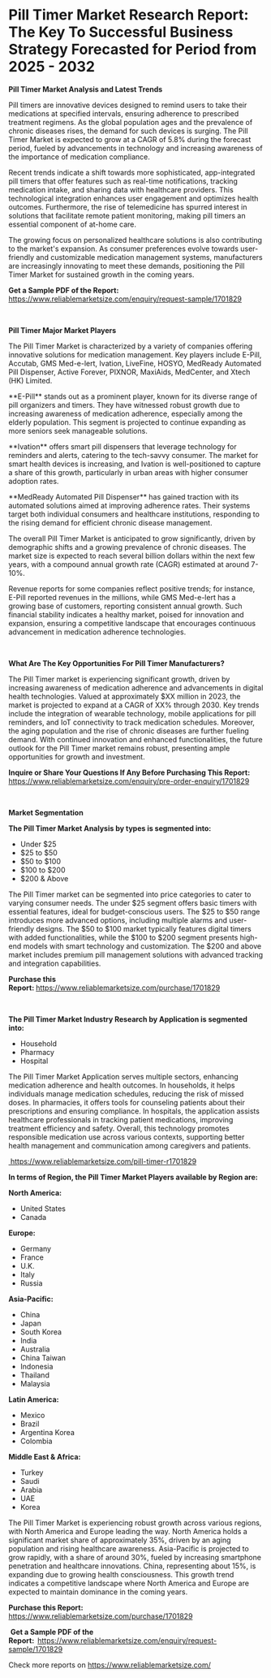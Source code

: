 <p><h1>Pill Timer Market Research Report: The Key To Successful Business Strategy Forecasted for Period from 2025 - 2032</h1></p><p><strong>Pill Timer Market Analysis and Latest Trends</strong></p>
<p><p>Pill timers are innovative devices designed to remind users to take their medications at specified intervals, ensuring adherence to prescribed treatment regimens. As the global population ages and the prevalence of chronic diseases rises, the demand for such devices is surging. The Pill Timer Market is expected to grow at a CAGR of 5.8% during the forecast period, fueled by advancements in technology and increasing awareness of the importance of medication compliance.</p><p>Recent trends indicate a shift towards more sophisticated, app-integrated pill timers that offer features such as real-time notifications, tracking medication intake, and sharing data with healthcare providers. This technological integration enhances user engagement and optimizes health outcomes. Furthermore, the rise of telemedicine has spurred interest in solutions that facilitate remote patient monitoring, making pill timers an essential component of at-home care. </p><p>The growing focus on personalized healthcare solutions is also contributing to the market's expansion. As consumer preferences evolve towards user-friendly and customizable medication management systems, manufacturers are increasingly innovating to meet these demands, positioning the Pill Timer Market for sustained growth in the coming years.</p></p>
<p><strong>Get a Sample PDF of the Report:&nbsp;</strong> <a href="https://www.reliablemarketsize.com/enquiry/request-sample/1701829?utm_campaign=2363&utm_medium=2&utm_source=Github&utm_content=ia&utm_term=08022025&utm_id=pill-timer">https://www.reliablemarketsize.com/enquiry/request-sample/1701829</a></p>
<p>&nbsp;</p>
<p><strong>Pill Timer Major Market Players</strong></p>
<p><p>The Pill Timer Market is characterized by a variety of companies offering innovative solutions for medication management. Key players include E-Pill, Accutab, GMS Med-e-lert, Ivation, LiveFine, HOSYO, MedReady Automated Pill Dispenser, Active Forever, PIXNOR, MaxiAids, MedCenter, and Xtech (HK) Limited. </p><p>**E-Pill** stands out as a prominent player, known for its diverse range of pill organizers and timers. They have witnessed robust growth due to increasing awareness of medication adherence, especially among the elderly population. This segment is projected to continue expanding as more seniors seek manageable solutions.</p><p>**Ivation** offers smart pill dispensers that leverage technology for reminders and alerts, catering to the tech-savvy consumer. The market for smart health devices is increasing, and Ivation is well-positioned to capture a share of this growth, particularly in urban areas with higher consumer adoption rates.</p><p>**MedReady Automated Pill Dispenser** has gained traction with its automated solutions aimed at improving adherence rates. Their systems target both individual consumers and healthcare institutions, responding to the rising demand for efficient chronic disease management.</p><p>The overall Pill Timer Market is anticipated to grow significantly, driven by demographic shifts and a growing prevalence of chronic diseases. The market size is expected to reach several billion dollars within the next few years, with a compound annual growth rate (CAGR) estimated at around 7-10%.</p><p>Revenue reports for some companies reflect positive trends; for instance, E-Pill reported revenues in the millions, while GMS Med-e-lert has a growing base of customers, reporting consistent annual growth. Such financial stability indicates a healthy market, poised for innovation and expansion, ensuring a competitive landscape that encourages continuous advancement in medication adherence technologies.</p></p>
<p>&nbsp;</p>
<p><strong>What Are The Key Opportunities For Pill Timer Manufacturers?</strong></p>
<p><p>The Pill Timer market is experiencing significant growth, driven by increasing awareness of medication adherence and advancements in digital health technologies. Valued at approximately $XX million in 2023, the market is projected to expand at a CAGR of XX% through 2030. Key trends include the integration of wearable technology, mobile applications for pill reminders, and IoT connectivity to track medication schedules. Moreover, the aging population and the rise of chronic diseases are further fueling demand. With continued innovation and enhanced functionalities, the future outlook for the Pill Timer market remains robust, presenting ample opportunities for growth and investment.</p></p>
<p><strong>Inquire or Share Your Questions If Any Before Purchasing This Report:</strong> <a href="https://www.reliablemarketsize.com/enquiry/pre-order-enquiry/1701829?utm_campaign=2363&utm_medium=2&utm_source=Github&utm_content=ia&utm_term=08022025&utm_id=pill-timer">https://www.reliablemarketsize.com/enquiry/pre-order-enquiry/1701829</a></p>
<p>&nbsp;</p>
<p><strong>Market Segmentation</strong></p>
<p><strong>The Pill Timer Market Analysis by types is segmented into:</strong></p>
<p><ul><li>Under $25</li><li>$25 to $50</li><li>$50 to $100</li><li>$100 to $200</li><li>$200 & Above</li></ul></p>
<p><p>The Pill Timer market can be segmented into price categories to cater to varying consumer needs. The under $25 segment offers basic timers with essential features, ideal for budget-conscious users. The $25 to $50 range introduces more advanced options, including multiple alarms and user-friendly designs. The $50 to $100 market typically features digital timers with added functionalities, while the $100 to $200 segment presents high-end models with smart technology and customization. The $200 and above market includes premium pill management solutions with advanced tracking and integration capabilities.</p></p>
<p><strong>Purchase this Report:&nbsp;</strong><a href="https://www.reliablemarketsize.com/purchase/1701829?utm_campaign=2363&utm_medium=2&utm_source=Github&utm_content=ia&utm_term=08022025&utm_id=pill-timer">https://www.reliablemarketsize.com/purchase/1701829</a></p>
<p>&nbsp;</p>
<p><strong>The Pill Timer Market Industry Research by Application is segmented into:</strong></p>
<p><ul><li>Household</li><li>Pharmacy</li><li>Hospital</li></ul></p>
<p><p>The Pill Timer Market Application serves multiple sectors, enhancing medication adherence and health outcomes. In households, it helps individuals manage medication schedules, reducing the risk of missed doses. In pharmacies, it offers tools for counseling patients about their prescriptions and ensuring compliance. In hospitals, the application assists healthcare professionals in tracking patient medications, improving treatment efficiency and safety. Overall, this technology promotes responsible medication use across various contexts, supporting better health management and communication among caregivers and patients.</p></p>
<p><a href="https://www.reliablemarketsize.com/pill-timer-r1701829?utm_campaign=2363&utm_medium=2&utm_source=Github&utm_content=ia&utm_term=08022025&utm_id=pill-timer">&nbsp;https://www.reliablemarketsize.com/pill-timer-r1701829</a></p>
<p><strong>In terms of Region, the Pill Timer Market Players available by Region are:</strong></p>
<p>
    <p> <strong> North America: </strong>
        <ul>
            <li>United States</li>
            <li>Canada</li>
        </ul>
        </p> 
    <p> <strong> Europe: </strong>
        <ul>
            <li>Germany</li>
            <li>France</li>
            <li>U.K.</li>
            <li>Italy</li>
            <li>Russia</li>
        </ul>
        </p> 
    <p> <strong> Asia-Pacific: </strong>
        <ul>
            <li>China</li>
            <li>Japan</li>
            <li>South Korea</li>
            <li>India</li>
            <li>Australia</li>
            <li>China Taiwan</li>
            <li>Indonesia</li>
            <li>Thailand</li>
            <li>Malaysia</li>
        </ul>
        </p> 
    <p> <strong> Latin America: </strong>
        <ul>
            <li>Mexico</li>
            <li>Brazil</li>
            <li>Argentina Korea</li>
            <li>Colombia</li>
        </ul>
        </p> 
    <p> <strong> Middle East & Africa: </strong>
        <ul>
            <li>Turkey</li>
            <li>Saudi</li>
            <li>Arabia</li>
            <li>UAE</li>
            <li>Korea</li>
        </ul>
    </p>
    </p>
<p><p>The Pill Timer Market is experiencing robust growth across various regions, with North America and Europe leading the way. North America holds a significant market share of approximately 35%, driven by an aging population and rising healthcare awareness. Asia-Pacific is projected to grow rapidly, with a share of around 30%, fueled by increasing smartphone penetration and healthcare innovations. China, representing about 15%, is expanding due to growing health consciousness. This growth trend indicates a competitive landscape where North America and Europe are expected to maintain dominance in the coming years.</p></p>
<p><strong>Purchase this Report: </strong><a href="https://www.reliablemarketsize.com/purchase/1701829?utm_campaign=2363&utm_medium=2&utm_source=Github&utm_content=ia&utm_term=08022025&utm_id=pill-timer">https://www.reliablemarketsize.com/purchase/1701829</a></p>
<p>&nbsp;<strong>Get a Sample PDF of the Report:&nbsp;&nbsp;</strong><a href="https://www.reliablemarketsize.com/enquiry/request-sample/1701829?utm_campaign=2363&utm_medium=2&utm_source=Github&utm_content=ia&utm_term=08022025&utm_id=pill-timer">https://www.reliablemarketsize.com/enquiry/request-sample/1701829</a></p>
<p><strong></strong></p>
<p>Check more reports on <a href="https://www.reliablemarketsize.com/?utm_campaign=2363&utm_medium=2&utm_source=Github&utm_content=ia&utm_term=08022025&utm_id=pill-timer">https://www.reliablemarketsize.com/</a></p>
